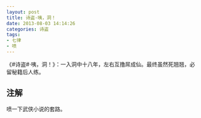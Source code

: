 ```yaml
---
layout: post
title: 诗盗·咦，洞！
date: 2013-08-03 14:14:26
categories: 诗盗
tags:
- 七律
- 喷
---
```

《#诗盗#·咦，洞！》：一入洞中十八年，左右互撸屌成仙。最终虽然死翘翘，必留秘籍后人练。

## 注解
喷一下武侠小说的套路。

